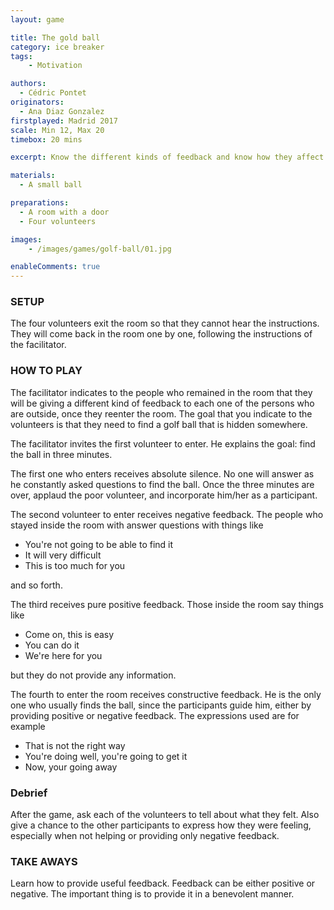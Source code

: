 ```yaml
---
layout: game

title: The gold ball
category: ice breaker
tags:
    - Motivation

authors: 
  - Cédric Pontet
originators: 
  - Ana Diaz Gonzalez
firstplayed: Madrid 2017
scale: Min 12, Max 20
timebox: 20 mins

excerpt: Know the different kinds of feedback and know how they affect the organization

materials:
  - A small ball

preparations:
  - A room with a door
  - Four volunteers

images:
    - /images/games/golf-ball/01.jpg

enableComments: true
---
```


### SETUP
The four volunteers exit the room so that they cannot hear the instructions.
They will come back in the room one by one, following the instructions of the facilitator.

### HOW TO PLAY

The facilitator indicates to the people who remained in the room that they will be giving a different kind of feedback to each one of the persons who are outside, once they reenter the room.
The goal that you indicate to the volunteers is that they need to find a golf ball that is hidden somewhere.

The facilitator invites the first volunteer to enter. 
He explains the goal: find the ball in three minutes.

The first one who enters receives absolute silence. 
No one will answer as he constantly asked questions to find the ball.
Once the three minutes are over, applaud the poor volunteer, and incorporate him/her as a participant.

The second volunteer to enter receives negative feedback. 
The people who stayed inside the room with answer questions with things like 

* You're not going to be able to find it
* It will very difficult
* This is too much for you

and so forth.

The third receives pure positive feedback. 
Those inside the room say things like 

* Come on, this is easy
* You can do it
* We're here for you

but they do not provide any information.

The fourth to enter the room receives constructive feedback. 
He is the only one who usually finds the ball, since the participants guide him, either by providing positive or negative feedback. 
The expressions used are for example 

* That is not the right way
* You're doing well, you're going to get it
* Now, your going away

### Debrief

After the game, ask each of the volunteers to tell about what they felt.
Also give a chance to the other participants to express how they were feeling, especially when not helping or providing only negative feedback.

### TAKE AWAYS

Learn how to provide useful feedback.
Feedback can be either positive or negative. 
The important thing is to provide it in a benevolent manner.
